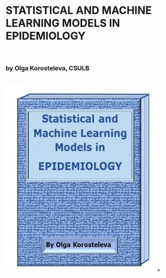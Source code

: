 <html>
 <h1>STATISTICAL AND MACHINE LEARNING MODELS IN EPIDEMIOLOGY</h1> 
  <br>
  <h3>by Olga Korosteleva, CSULB</h3>
  <br>
    <img src="cover.png" style="width:400px;height:500px;"> >
</html>

